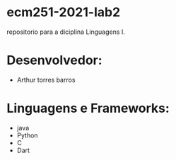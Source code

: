 # ecm251-2021-lab2
repositorio para a diciplina Linguagens I.

# Desenvolvedor:
- Arthur torres barros

# Linguagens e Frameworks:
- java
- Python
- C
- Dart

